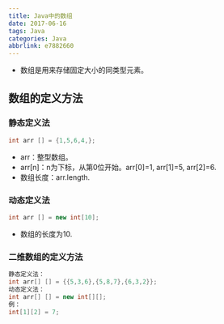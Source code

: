 ```yaml
---
title: Java中的数组
date: 2017-06-16
tags: Java
categories: Java
abbrlink: e7882660
---
```


* 数组是用来存储固定大小的同类型元素。

## 数组的定义方法

### 静态定义法

```java
int arr [] = {1,5,6,4,};
```

* arr：整型数组。
* arr[n]：n为下标，从第0位开始。arr[0]=1, arr[1]=5, arr[2]=6.
* 数组长度：arr.length.

### 动态定义法

```java
int arr [] = new int[10];
```

* 数组的长度为10.


### 二维数组的定义方法

```java
静态定义法：
int arr[] [] = {{5,3,6},{5,8,7},{6,3,2}};
动态定义法：
int arr[] [] = new int[][];
例：
int[1][2] = 7;
```



